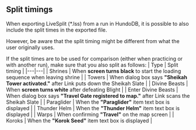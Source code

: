 ## Split timings
When exporting LiveSplit (*.lss) from a run in HundoDB, it is possible to also include the split times in the exported file.

However, be aware that the split timing might be different from what the user originally uses.

If the split times are to be used for comparison (either when practicing or with another run), make sure that you also split as follows:
| Type   | Split timing |
|---|---|
| Shrines   | When **screen turns black** to start the loading sequence when leaving shrine  |
| Towers  | When dialog box says **"Sheikah Tower activated."** after Link puts down the Sheikah Slate  |
| Divine Beasts  | When **screen turns white** after defeating Blight  |
| Enter Divine Beasts | When dialog box says **"Travel Gate registered to map."** after Link scans the Sheikah Slate |
| Paraglider | When the **"Paraglider"** item text box is displayed  |
| Thunder Helm | When the **"Thunder Helm"** item text box is displayed  |
| Warps | When confirming **"Travel"** on the map screen  |
| Koroks |  When the **"Korok Seed"** item text box is displayed  |
